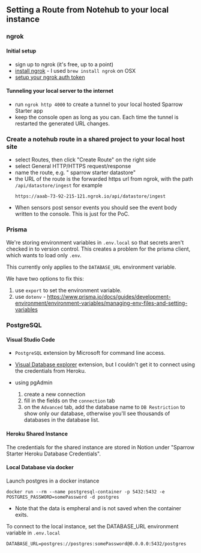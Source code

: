 
## Setting a Route from Notehub to your local instance

### ngrok

#### Initial setup
* sign up to ngrok (it's free, up to a point)
* [install ngrok](https://dashboard.ngrok.com/get-started/setup) - I used `brew install ngrok` on OSX
* [setup your ngrok auth token](https://dashboard.ngrok.com/get-started/your-authtoken)

#### Tunneling your local server to the internet
* run `ngrok http 4000` to create a tunnel to your local hosted Sparrow Starter app
* keep the console open as long as you can. Each time the tunnel is restarted the generated URL changes.

### Create a notehub route in a shared project to your local host site

* select Routes, then click "Create Route" on the right side
* select General HTTP/HTTPS request/response
* name the route, e.g. "<yourname> sparrow starter datastore" 
* the URL of the route is the forwarded https url from ngrok, with the path `/api/datastore/ingest` for example
    ```
    https://aaab-73-92-215-121.ngrok.io/api/datastore/ingest
    ```
* When sensors post sensor events you should see the event body written to the console. This is just for the PoC. 


### Prisma

We're storing environment variables in `.env.local` so that secrets aren't checked in to version control. This creates a problem for
the prisma client, which wants to load only `.env`.  

This currently only applies to the `DATABASE_URL` environment variable.

We have two options to fix this:

1. use `export` to set the environment variable.
2. use `dotenv` - https://www.prisma.io/docs/guides/development-environment/environment-variables/managing-env-files-and-setting-variables 

### PostgreSQL 

#### Visual Studio Code

*  `PostgreSQL` extension by Microsoft for command line access.

* [Visual Database explorer](https://marketplace.visualstudio.com/items?itemName=cweijan.vscode-mysql-client2) extension, but
I couldn't get it to connect using the credentials from Heroku.

* using pgAdmin 
    1. create a new connection
    1. fill in the fields on the `connection` tab
    1. on the `Advanced` tab, add the database name to `DB Restriction` to show only our database, otherwise you'll see thousands of databases in the database list.


#### Heroku Shared Instance

The credentials for the shared instance are stored in Notion under "Sparrow Starter Heroku Database Credentials".

#### Local Database via docker

Launch postgres in a docker instance

```
docker run --rm --name postgresql-container -p 5432:5432 -e POSTGRES_PASSWORD=somePassword -d postgres
```

 - Note that the data is empheral and is not saved when the container exits. 

To connect to the local instance, set the DATABASE_URL environment variable in `.env.local`

```
DATABASE_URL=postgres://postgres:somePassword@0.0.0.0:5432/postgres
```